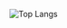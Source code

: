 ![Top Langs](https://github-readme-stats.vercel.app/api/top-langs/?username=priscillabigaill&layout=compact&hide=css,jupyter%20notebook)
